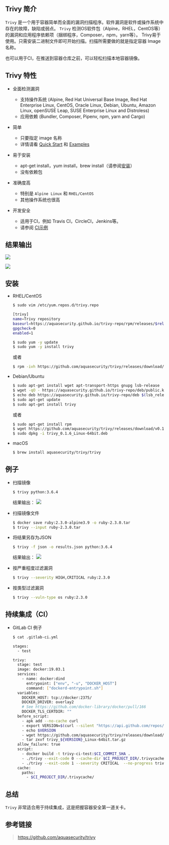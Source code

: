 ## Trivy 简介

`Trivy` 是一个用于容器简单而全面的漏洞扫描程序。软件漏洞是软件或操作系统中存在的故障，缺陷或弱点。 `Trivy` 检测OS软件包（Alpine，RHEL，CentOS等）的漏洞和应用程序依赖项（捆绑程序，Composer，npm，yarn等）。 Trivy易于使用。只需安装二进制文件即可开始扫描。扫描所需要做的就是指定容器 Image 名称。

也可以用于CI，在推送到容器仓库之前，可以轻松扫描本地容器镜像。

## Trivy 特性

- 全面检测漏洞
    - 支持操作系统 (Alpine, Red Hat Universal Base Image, Red Hat Enterprise Linux, CentOS, Oracle Linux, Debian, Ubuntu, Amazon Linux, openSUSE Leap, SUSE Enterprise Linux and Distroless)
    - 应用依赖 (Bundler, Composer, Pipenv, npm, yarn and Cargo)

- 简单
    - 只要指定 image 名称
    - 详情请看 [Quick Start](https://github.com/aquasecurity/trivy#quick-start) 和 [Examples](https://github.com/aquasecurity/trivy#examples)

- 易于安装
    - apt-get install，yum install，brew install（请参阅[安装](https://github.com/aquasecurity/trivy#installation)）
    - 没有依赖包

- 准确度高
    - 特别是 `Alpine Linux` 和 `RHEL/CentOS`
    - 其他操作系统也很高

- 开发安全
    - 适用于CI，例如 Travis CI，CircleCI，Jenkins等。
    - 请参阅 [CI示例](https://github.com/aquasecurity/trivy#continuous-integration-ci)


## 结果输出

![](/img/trivy-usage1.png)

![](/img/trivy-usage2.png)

## 安装

- RHEL/CentOS

    ```bash
    $ sudo vim /etc/yum.repos.d/trivy.repo

    [trivy]
    name=Trivy repository
    baseurl=https://aquasecurity.github.io/trivy-repo/rpm/releases/$releasever/$basearch/
    gpgcheck=0
    enabled=1

    $ sudo yum -y update
    $ sudo yum -y install trivy
    ```

    或者 

    ```bash
    $ rpm -ivh https://github.com/aquasecurity/trivy/releases/download/v0.1.6/trivy_0.1.6_Linux-64bit.rpm
    ```

- Debian/Ubuntu

    ```bash
    $ sudo apt-get install wget apt-transport-https gnupg lsb-release
    $ wget -qO - https://aquasecurity.github.io/trivy-repo/deb/public.key | sudo apt-key add -
    $ echo deb https://aquasecurity.github.io/trivy-repo/deb $(lsb_release -sc) main | sudo tee -a /etc/apt/sources.list.d/trivy.list
    $ sudo apt-get update
    $ sudo apt-get install trivy
    ```

    或者

    ```bash
    $ sudo apt-get install rpm
    $ wget https://github.com/aquasecurity/trivy/releases/download/v0.1.6/trivy_0.1.6_Linux-64bit.deb
    $ sudo dpkg -i trivy_0.1.6_Linux-64bit.deb
    ```

- macOS

    ```bash
    $ brew install aquasecurity/trivy/trivy
    ```

## 例子

- 扫描镜像

    ```bash
    $ trivy python:3.6.4
    ```

    结果输出：
    ![](/img/trivy-3.png)

- 扫描镜像文件

    ```bash
    $ docker save ruby:2.3.0-alpine3.9 -o ruby-2.3.0.tar
    $ trivy --input ruby-2.3.0.tar
    ```
- 将结果另存为JSON

    ```bash
    $ trivy -f json -o results.json python:3.6.4
    ```

    结果输出：
    ![](/img/trivy-json.png)

- 按严重程度过滤漏洞

    ```bash
    $ trivy --severity HIGH,CRITICAL ruby:2.3.0
    ```

- 按类型过滤漏洞

    ```bash
    $ trivy --vuln-type os ruby:2.3.0
    ```

## 持续集成（CI）

- GitLab CI 例子

    ```bash
    $ cat .gitlab-ci.yml

    stages:
      - test

    trivy:
      stage: test
      image: docker:19.03.1
      services:
        - name: docker:dind
          entrypoint: ["env", "-u", "DOCKER_HOST"]
          command: ["dockerd-entrypoint.sh"]
      variables:
        DOCKER_HOST: tcp://docker:2375/
        DOCKER_DRIVER: overlay2
        # See https://github.com/docker-library/docker/pull/166
        DOCKER_TLS_CERTDIR: ""
      before_script:
        - apk add --no-cache curl
        - export VERSION=$(curl --silent "https://api.github.com/repos/aquasecurity/trivy/releases/ latest" | grep '"tag_name":' | sed -E 's/.*"v([^"]+)".*/\1/')
        - echo $VERSION
        - wget https://github.com/aquasecurity/trivy/releases/download/v${VERSION}/trivy_${VERSION} _Linux-64bit.tar.gz
        - tar zxvf trivy_${VERSION}_Linux-64bit.tar.gz
      allow_failure: true
      script:
        - docker build -t trivy-ci-test:$CI_COMMIT_SHA .
        - ./trivy --exit-code 0 --cache-dir $CI_PROJECT_DIR/.trivycache/ --no-progress --severity HIGH  trivy-ci-test:$CI_COMMIT_SHA
        - ./trivy --exit-code 1 --severity CRITICAL  --no-progress trivy-ci-test:$CI_COMMIT_SHA
      cache:
        paths:
          - $CI_PROJECT_DIR/.trivycache/
    ```

## 总结

`Trivy` 非常适合用于持续集成，这是把握容器安全第一道关卡。

## 参考链接

> https://github.com/aquasecurity/trivy
